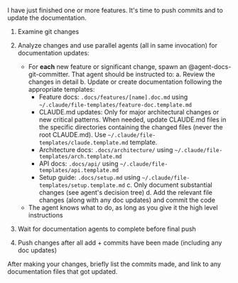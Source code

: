 I have just finished one or more features. It's time to push commits and to update the documentation.

1. Examine git changes
2. Analyze changes and use parallel agents (all in same invocation) for documentation updates:

   - For **each** new feature or significant change, spawn an @agent-docs-git-committer. That agent should be instructed to:
     a. Review the changes in detail
     b. Update or create documentation following the appropriate templates:
     - Feature docs: `.docs/features/[name].doc.md` using `~/.claude/file-templates/feature-doc.template.md`
     - CLAUDE.md updates: Only for major architectural changes or new critical patterns. When needed, update CLAUDE.md files in the specific directories containing the changed files (never the root CLAUDE.md). Use `~/.claude/file-templates/claude.template.md` template.
     - Architecture docs: `.docs/architecture/` using `~/.claude/file-templates/arch.template.md`
     - API docs: `.docs/api/` using `~/.claude/file-templates/api.template.md`
     - Setup guide: `.docs/setup.md` using `~/.claude/file-templates/setup.template.md`
       c. Only document substantial changes (see agent's decision tree)
       d. Add the relevant file changes (along with any doc updates) and commit the code
   - The agent knows what to do, as long as you give it the high level instructions

3. Wait for documentation agents to complete before final push
4. Push changes after all add + commits have been made (including any doc updates)

After making your changes, briefly list the commits made, and link to any documentation files that got updated.
